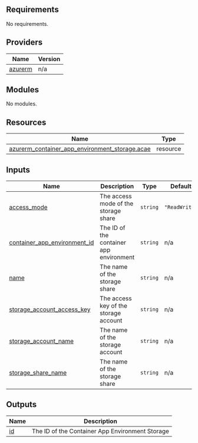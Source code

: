 <!-- BEGIN_TF_DOCS -->
## Requirements

No requirements.

## Providers

| Name | Version |
|------|---------|
| <a name="provider_azurerm"></a> [azurerm](#provider\_azurerm) | n/a |

## Modules

No modules.

## Resources

| Name | Type |
|------|------|
| [azurerm_container_app_environment_storage.acae](https://registry.terraform.io/providers/hashicorp/azurerm/latest/docs/resources/container_app_environment_storage) | resource |

## Inputs

| Name | Description | Type | Default | Required |
|------|-------------|------|---------|:--------:|
| <a name="input_access_mode"></a> [access\_mode](#input\_access\_mode) | The access mode of the storage share | `string` | `"ReadWrite"` | no |
| <a name="input_container_app_environment_id"></a> [container\_app\_environment\_id](#input\_container\_app\_environment\_id) | The ID of the container app environment | `string` | n/a | yes |
| <a name="input_name"></a> [name](#input\_name) | The name of the storage share | `string` | n/a | yes |
| <a name="input_storage_account_access_key"></a> [storage\_account\_access\_key](#input\_storage\_account\_access\_key) | The access key of the storage account | `string` | n/a | yes |
| <a name="input_storage_account_name"></a> [storage\_account\_name](#input\_storage\_account\_name) | The name of the storage account | `string` | n/a | yes |
| <a name="input_storage_share_name"></a> [storage\_share\_name](#input\_storage\_share\_name) | The name of the storage share | `string` | n/a | yes |

## Outputs

| Name | Description |
|------|-------------|
| <a name="output_id"></a> [id](#output\_id) | The ID of the Container App Environment Storage |
<!-- END_TF_DOCS -->